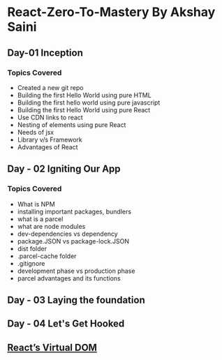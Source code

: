 # React-Zero-To-Mastery By Akshay Saini
## Day-01 Inception
### Topics Covered
 - Created a new git repo
 - Building the first Hello World using pure HTML
 - Building the first hello world using pure javascript
 - Building the first Hello World using pure React
 - Use CDN links to react
 - Nesting of elements using pure React
 - Needs of jsx
 - Library v/s Framework
 - Advantages of React

## Day - 02  Igniting Our App
### Topics Covered
  - What is NPM
  - installing important packages, bundlers
  - what is a parcel
  - what are node modules
  - dev-dependencies vs dependency
  - package.JSON vs package-lock.JSON
  - dist folder
  - .parcel-cache folder
  - .gitignore
  - development phase vs production phase
  - parcel advantages and its functions

## Day - 03 Laying the foundation
## Day - 04 Let's Get Hooked
## [React’s Virtual DOM](https://javascript.plainenglish.io/react-the-virtual-dom-comprehensive-guide-acd19c5e327a)


